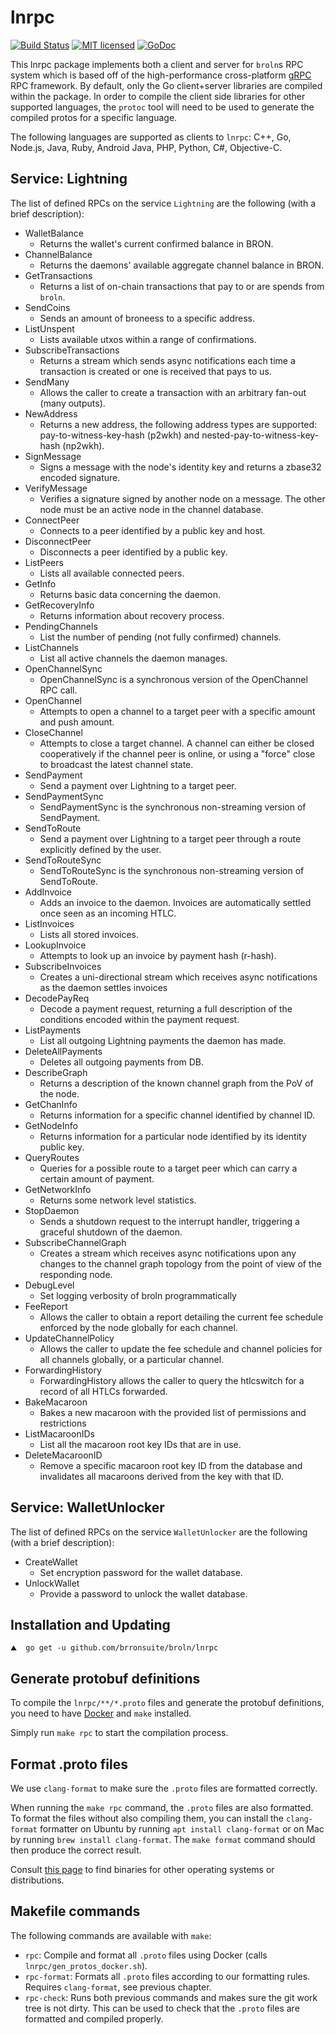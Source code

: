 lnrpc
=====

[![Build Status](http://img.shields.io/travis/lightningnetwork/broln.svg)](https://travis-ci.org/lightningnetwork/broln) 
[![MIT licensed](https://img.shields.io/badge/license-MIT-blue.svg)](https://github.com/brronsuite/broln/blob/master/LICENSE)
[![GoDoc](https://img.shields.io/badge/godoc-reference-blue.svg)](http://godoc.org/github.com/brronsuite/broln/lnrpc)

This lnrpc package implements both a client and server for `broln`s RPC system
which is based off of the high-performance cross-platform
[gRPC](http://www.grpc.io/) RPC framework. By default, only the Go
client+server libraries are compiled within the package. In order to compile
the client side libraries for other supported languages, the `protoc` tool will
need to be used to generate the compiled protos for a specific language.

The following languages are supported as clients to `lnrpc`: C++, Go, Node.js,
Java, Ruby, Android Java, PHP, Python, C#, Objective-C.

## Service: Lightning

The list of defined RPCs on the service `Lightning` are the following (with a brief
description):

  * WalletBalance
     * Returns the wallet's current confirmed balance in BRON.
  * ChannelBalance
     * Returns the daemons' available aggregate channel balance in BRON.
  * GetTransactions
     * Returns a list of on-chain transactions that pay to or are spends from
       `broln`.
  * SendCoins
     * Sends an amount of broneess to a specific address.
  * ListUnspent
     * Lists available utxos within a range of confirmations.
  * SubscribeTransactions
     * Returns a stream which sends async notifications each time a transaction
       is created or one is received that pays to us.
  * SendMany
     * Allows the caller to create a transaction with an arbitrary fan-out
       (many outputs).
  * NewAddress
     * Returns a new address, the following address types are supported:
       pay-to-witness-key-hash (p2wkh) and nested-pay-to-witness-key-hash
       (np2wkh).
  * SignMessage
     * Signs a message with the node's identity key and returns a
       zbase32 encoded signature.
  * VerifyMessage
     * Verifies a signature signed by another node on a message. The other node
       must be an active node in the channel database.
  * ConnectPeer
     * Connects to a peer identified by a public key and host.
  * DisconnectPeer
     * Disconnects a peer identified by a public key.
  * ListPeers
     * Lists all available connected peers.
  * GetInfo
     * Returns basic data concerning the daemon.
  * GetRecoveryInfo
     * Returns information about recovery process.
  * PendingChannels
     * List the number of pending (not fully confirmed) channels.
  * ListChannels
     * List all active channels the daemon manages.
  * OpenChannelSync
     * OpenChannelSync is a synchronous version of the OpenChannel RPC call.
  * OpenChannel
     * Attempts to open a channel to a target peer with a specific amount and
       push amount.
  * CloseChannel
     * Attempts to close a target channel. A channel can either be closed
       cooperatively if the channel peer is online, or using a "force" close to
       broadcast the latest channel state.
  * SendPayment
     * Send a payment over Lightning to a target peer.
  * SendPaymentSync
     * SendPaymentSync is the synchronous non-streaming version of SendPayment.
  * SendToRoute
    * Send a payment over Lightning to a target peer through a route explicitly
      defined by the user.
  * SendToRouteSync
    * SendToRouteSync is the synchronous non-streaming version of SendToRoute.
  * AddInvoice
     * Adds an invoice to the daemon. Invoices are automatically settled once
       seen as an incoming HTLC.
  * ListInvoices
     * Lists all stored invoices.
  * LookupInvoice
     * Attempts to look up an invoice by payment hash (r-hash).
  * SubscribeInvoices
     * Creates a uni-directional stream which receives async notifications as
       the daemon settles invoices
  * DecodePayReq
     * Decode a payment request, returning a full description of the conditions
       encoded within the payment request.
  * ListPayments
     * List all outgoing Lightning payments the daemon has made.
  * DeleteAllPayments
     * Deletes all outgoing payments from DB.
  * DescribeGraph
     * Returns a description of the known channel graph from the PoV of the
       node.
  * GetChanInfo
     * Returns information for a specific channel identified by channel ID.
  * GetNodeInfo
     * Returns information for a particular node identified by its identity
       public key.
  * QueryRoutes
     * Queries for a possible route to a target peer which can carry a certain
       amount of payment.
  * GetNetworkInfo
     * Returns some network level statistics.
  * StopDaemon
     * Sends a shutdown request to the interrupt handler, triggering a graceful
       shutdown of the daemon.
  * SubscribeChannelGraph
     * Creates a stream which receives async notifications upon any changes to the
       channel graph topology from the point of view of the responding node.
  * DebugLevel
     * Set logging verbosity of broln programmatically
  * FeeReport
     * Allows the caller to obtain a report detailing the current fee schedule
       enforced by the node globally for each channel.
  * UpdateChannelPolicy
     * Allows the caller to update the fee schedule and channel policies for all channels
       globally, or a particular channel.
  * ForwardingHistory
     * ForwardingHistory allows the caller to query the htlcswitch for a
       record of all HTLCs forwarded.
  * BakeMacaroon
     * Bakes a new macaroon with the provided list of permissions and
       restrictions
  * ListMacaroonIDs
     * List all the macaroon root key IDs that are in use.
  * DeleteMacaroonID
     * Remove a specific macaroon root key ID from the database and invalidates
       all macaroons derived from the key with that ID. 

## Service: WalletUnlocker

The list of defined RPCs on the service `WalletUnlocker` are the following (with a brief
description):

  * CreateWallet
     * Set encryption password for the wallet database.
  * UnlockWallet
     * Provide a password to unlock the wallet database.

## Installation and Updating

```shell
⛰  go get -u github.com/brronsuite/broln/lnrpc
```

## Generate protobuf definitions

To compile the `lnrpc/**/*.proto` files and generate the protobuf definitions,
you need to have [Docker](https://docs.docker.com/get-docker/) and `make`
installed.

Simply run `make rpc` to start the compilation process.

## Format .proto files

We use `clang-format` to make sure the `.proto` files are formatted correctly.

When running the `make rpc` command, the `.proto` files are also formatted. To
format the files without also compiling them, you can install the `clang-format`
formatter on Ubuntu by running `apt install clang-format` or on Mac by running
`brew install clang-format`.
The `make format` command should then produce the correct result.

Consult [this page](http://releases.llvm.org/download.html) to find binaries
for other operating systems or distributions.

## Makefile commands

The following commands are available with `make`:

* `rpc`: Compile and format all `.proto` files using Docker (calls
  `lnrpc/gen_protos_docker.sh`).
* `rpc-format`: Formats all `.proto` files according to our formatting rules.
  Requires `clang-format`, see previous chapter.
* `rpc-check`: Runs both previous commands and makes sure the git work tree is
  not dirty. This can be used to check that the `.proto` files are formatted
  and compiled properly.
